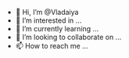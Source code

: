 - 👋 Hi, I’m @Vladaiya
- 👀 I’m interested in ...
- 🌱 I’m currently learning ...
- 💞️ I’m looking to collaborate on ...
- 📫 How to reach me ...

<!---
Vladaiya/Vladaiya is a ✨ special ✨ repository because its `README.md` (this file) appears on your GitHub profile.
You can click the Preview link to take a look at your changes.
--->
